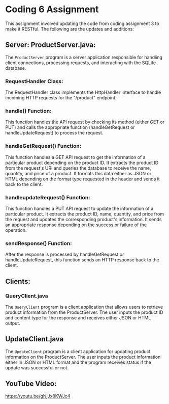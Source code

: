 # Coding 6 Assignment
This assignment involved updating the code from coding assignment 3 to make it RESTful. The following are the updates and additions:

## Server: ProductServer.java:
The `ProductServer` program is a server application responsible for handling client connections, processing requests, and interacting with the SQLite database.

### RequestHandler Class:
The RequestHandler class implements the HttpHandler interface to handle incoming HTTP requests for the "/product" endpoint.

### handle() Function:
This function handles the API request by checking its method (either GET or PUT) and calls the appropriate function (handleGetRequest or handleUpdateRequest) to process the request.

### handleGetRequest() Function:
This function handles a GET API request to get the information of a particular product depending on the product ID. It extracts the product ID from the request's URI and queries the database to receive the name, quantity, and price of a product. It formats this data either as JSON or HTML depending on the format type requested in the header and sends it back to the client.

### handleupdateRequest() Function:
This function handles a PUT API request to update the information of a particular product. It extracts the product ID, name, quantity, and price from the request and updates the corresponding product's information. It sends an appropriate response depending on the success or failure of the operation.

### sendResponse() Function:
After the response is processed by handleGetRequest or handleUpdateRequest, this function sends an HTTP response back to the client.

## Clients:

###  QueryClient.java
The `QueryClient` program is a client application that allows users to retrieve product information from the ProductServer. The user inputs the product ID and content type for the response and receives either JSON or HTML output.

## UpdateClient.java
The `UpdateClient` program is a client application for updating product information on the ProductServer. The user inputs the product information either in JSON or HTML format and the program receives status if the update was successful or not.

## YouTube Video:
https://youtu.be/gNjJx8KWJc4

